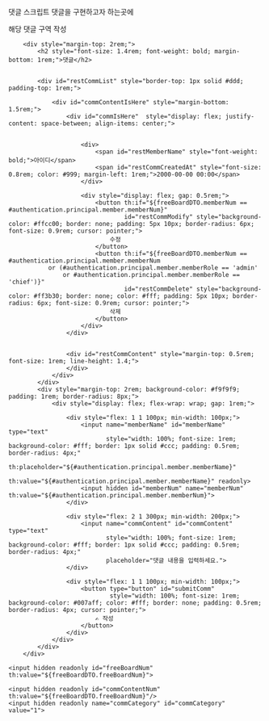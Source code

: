 댓글 스크립트
댓글을 구현하고자 하는곳에


해당 댓글 구역 작성


        <div style="margin-top: 2rem;">
            <h2 style="font-size: 1.4rem; font-weight: bold; margin-bottom: 1rem;">댓글</h2>


            <div id="restCommList" style="border-top: 1px solid #ddd; padding-top: 1rem;">

                <div id="commContentIsHere" style="margin-bottom: 1.5rem;">
                    <div id="commIsHere"  style="display: flex; justify-content: space-between; align-items: center;">


                        <div>
                            <span id="restMemberName" style="font-weight: bold;">아이디</span>
                            <span id="restCommCreatedAt" style="font-size: 0.8rem; color: #999; margin-left: 1rem;">2000-00-00 00:00</span>
                        </div>

                        <div style="display: flex; gap: 0.5rem;">
                            <button th:if="${freeBoardDTO.memberNum == #authentication.principal.member.memberNum}"
                                    id="restCommModify" style="background-color: #ffcc00; border: none; padding: 5px 10px; border-radius: 6px; font-size: 0.9rem; cursor: pointer;">
                                수정
                            </button>
                            <button th:if="${freeBoardDTO.memberNum == #authentication.principal.member.memberNum
               or (#authentication.principal.member.memberRole == 'admin'
                   or #authentication.principal.member.memberRole == 'chief')}"
                                    id="restCommDelete" style="background-color: #ff3b30; border: none; color: #fff; padding: 5px 10px; border-radius: 6px; font-size: 0.9rem; cursor: pointer;">
                                삭제
                            </button>
                        </div>
                    </div>


                    <div id="restCommContent" style="margin-top: 0.5rem; font-size: 1rem; line-height: 1.4;">
                    </div>
                </div>
            </div>
            <div style="margin-top: 2rem; background-color: #f9f9f9; padding: 1rem; border-radius: 8px;">
                <div style="display: flex; flex-wrap: wrap; gap: 1rem;">

                    <div style="flex: 1 1 100px; min-width: 100px;">
                        <input name="memberName" id="memberName" type="text"
                               style="width: 100%; font-size: 1rem; background-color: #fff; border: 1px solid #ccc; padding: 0.5rem; border-radius: 4px;"
                               th:placeholder="${#authentication.principal.member.memberName}"
                               th:value="${#authentication.principal.member.memberName}" readonly>
                        <input hidden id="memberNum" name="memberNum" th:value="${#authentication.principal.member.memberNum}">
                    </div>

                    <div style="flex: 2 1 300px; min-width: 200px;">
                        <input name="commContent" id="commContent" type="text"
                               style="width: 100%; font-size: 1rem; background-color: #fff; border: 1px solid #ccc; padding: 0.5rem; border-radius: 4px;"
                               placeholder="댓글 내용을 입력하세요.">
                    </div>

                    <div style="flex: 1 1 100px; min-width: 100px;">
                        <button type="button" id="submitComm"
                                style="width: 100%; font-size: 1rem; background-color: #007aff; color: #fff; border: none; padding: 0.5rem; border-radius: 4px; cursor: pointer;">
                            ✍️ 작성
                        </button>
                    </div>
                </div>
            </div>
        </div>

    <input hidden readonly id="freeBoardNum" th:value="${freeBoardDTO.freeBoardNum}">

    <input hidden readonly id="commContentNum" th:value="${freeBoardDTO.freeBoardNum}"/>
    <input hidden readonly name="commCategory" id="commCategory" value="1">